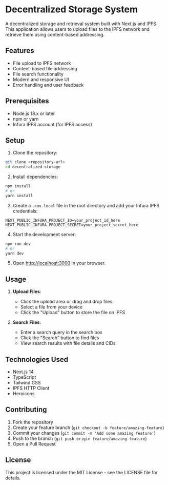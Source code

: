 # Decentralized Storage System

A decentralized storage and retrieval system built with Next.js and IPFS. This application allows users to upload files to the IPFS network and retrieve them using content-based addressing.

## Features

- File upload to IPFS network
- Content-based file addressing
- File search functionality
- Modern and responsive UI
- Error handling and user feedback

## Prerequisites

- Node.js 18.x or later
- npm or yarn
- Infura IPFS account (for IPFS access)

## Setup

1. Clone the repository:
```bash
git clone <repository-url>
cd decentralized-storage
```

2. Install dependencies:
```bash
npm install
# or
yarn install
```

3. Create a `.env.local` file in the root directory and add your Infura IPFS credentials:
```
NEXT_PUBLIC_INFURA_PROJECT_ID=your_project_id_here
NEXT_PUBLIC_INFURA_PROJECT_SECRET=your_project_secret_here
```

4. Start the development server:
```bash
npm run dev
# or
yarn dev
```

5. Open [http://localhost:3000](http://localhost:3000) in your browser.

## Usage

1. **Upload Files**:
   - Click the upload area or drag and drop files
   - Select a file from your device
   - Click the "Upload" button to store the file on IPFS

2. **Search Files**:
   - Enter a search query in the search box
   - Click the "Search" button to find files
   - View search results with file details and CIDs

## Technologies Used

- Next.js 14
- TypeScript
- Tailwind CSS
- IPFS HTTP Client
- Heroicons

## Contributing

1. Fork the repository
2. Create your feature branch (`git checkout -b feature/amazing-feature`)
3. Commit your changes (`git commit -m 'Add some amazing feature'`)
4. Push to the branch (`git push origin feature/amazing-feature`)
5. Open a Pull Request

## License

This project is licensed under the MIT License - see the LICENSE file for details.
